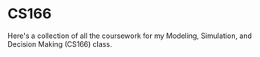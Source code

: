 # CS166
Here's a collection of all the coursework for my Modeling, Simulation, and Decision Making (CS166) class.
